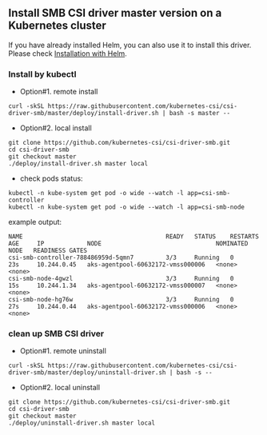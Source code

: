 ## Install SMB CSI driver master version on a Kubernetes cluster
If you have already installed Helm, you can also use it to install this driver. Please check [Installation with Helm](../charts/README.md).

### Install by kubectl
 - Option#1. remote install
```console
curl -skSL https://raw.githubusercontent.com/kubernetes-csi/csi-driver-smb/master/deploy/install-driver.sh | bash -s master --
```

 - Option#2. local install
```console
git clone https://github.com/kubernetes-csi/csi-driver-smb.git
cd csi-driver-smb
git checkout master
./deploy/install-driver.sh master local
```

 - check pods status:
```console
kubectl -n kube-system get pod -o wide --watch -l app=csi-smb-controller
kubectl -n kube-system get pod -o wide --watch -l app=csi-smb-node
```

example output:

```
NAME                                        READY   STATUS    RESTARTS   AGE     IP            NODE                                NOMINATED NODE   READINESS GATES
csi-smb-controller-788486959d-5qmn7         3/3     Running   0          23s     10.244.0.45   aks-agentpool-60632172-vmss000006   <none>           <none>
csi-smb-node-4gwzl                          3/3     Running   0          15s     10.244.1.34   aks-agentpool-60632172-vmss000007   <none>           <none>
csi-smb-node-hg76w                          3/3     Running   0          27s     10.244.0.44   aks-agentpool-60632172-vmss000006   <none>           <none>
```

### clean up SMB CSI driver
 - Option#1. remote uninstall
```console
curl -skSL https://raw.githubusercontent.com/kubernetes-csi/csi-driver-smb/master/deploy/uninstall-driver.sh | bash -s --
```

 - Option#2. local uninstall
```console
git clone https://github.com/kubernetes-csi/csi-driver-smb.git
cd csi-driver-smb
git checkout master
./deploy/uninstall-driver.sh master local
```
